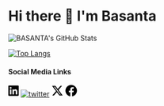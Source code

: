 # Hi there 👋 I'm Basanta

![BASANTA's GitHub Stats](https://github-readme-stats.vercel.app/api?username=basantakakoti&theme=default&show_icons=true)

[![Top Langs](https://github-readme-stats.vercel.app/api/top-langs/?username=basantakakoti&layout=compact)](https://github.com/basantakakoti/github-readme-stats)

#### Social Media Links

<!-- display the social media buttons in your README -->

[![linkedin][1.1]][1] 
[![twitter][2.1]][2] 
[![facebook][3.1]][3] 
[![website][4.1]][4]

<!-- links to social media icons -->

[1.1]: https://raw.githubusercontent.com/basantakakoti/basantakakoti/95f53b123644b4545b59e470e59059d607cb23c0/Icons/linkedin.svg

[2.1]: https://bsky.app/static/favicon-32x32.png

[3.1]: https://raw.githubusercontent.com/basantakakoti/basantakakoti/256dda95570de64f1625c6ef596b87d0ac530f23/Icons/x-twitter.svg

[4.1]: https://raw.githubusercontent.com/basantakakoti/basantakakoti/95f53b123644b4545b59e470e59059d607cb23c0/Icons/facebook.svg

[5.1]: https://raw.githubusercontent.com/basantakakoti/basantakakoti/95f53b123644b4545b59e470e59059d607cb23c0/Icons/up-right-from-square.svg

<!-- links to My social media accounts -->

[1]: https://www.linkedin.com/in/basantakakoti

[2]: https://bsky.app/profile/basantakakoti.bsky.social

[3]: https://twitter.com/bkakoti07

[4]: https://www.facebook.com/bkakoti07

[5]: https://www.scisdom.com


